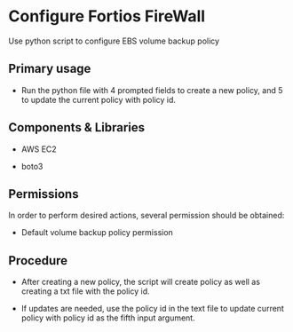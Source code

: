 # Configure Fortios FireWall

Use python script to configure EBS volume backup policy

## Primary usage

- Run the python file with 4 prompted fields to create a new policy, and 5 to update the current policy with policy id.

## Components & Libraries

- AWS EC2

- boto3

## Permissions

In order to perform desired actions, several permission should be obtained:

- Default volume backup policy permission

## Procedure

* After creating a new policy, the script will create policy as well as creating a txt file with the policy id.

* If updates are needed, use the policy id in the text file to update current policy with policy id as the fifth input argument. 
